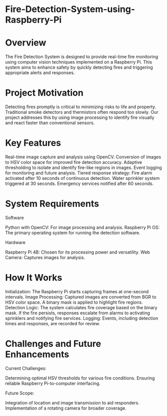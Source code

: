 
# Fire-Detection-System-using-Raspberry-Pi
# Overview
The Fire Detection System is designed to provide real-time fire monitoring using computer vision techniques implemented on a Raspberry Pi. This system aims to enhance safety by quickly detecting fires and triggering appropriate alerts and responses.

# Project Motivation
Detecting fires promptly is critical to minimizing risks to life and property. Traditional smoke detectors and thermistors often respond too slowly. Our project addresses this by using image processing to identify fire visually and react faster than conventional sensors.

#  Key Features
Real-time image capture and analysis using OpenCV.
Conversion of images to HSV color space for improved fire detection accuracy.
Adaptive thresholding to isolate and identify fire-like regions in images.
Event logging for monitoring and future analysis.
Tiered response strategy:
Fire alarm activated after 10 seconds of continuous detection.
Water sprinkler system triggered at 30 seconds.
Emergency services notified after 60 seconds.
# System Requirements

   Software
   
   Python with OpenCV: For image processing and analysis.
Raspberry Pi OS: The primary operating system for running the detection software.

   Hardware
   
Raspberry Pi 4B: Chosen for its processing power and versatility.
Web Camera: Captures images for analysis.
# How It Works
Initialization: The Raspberry Pi starts capturing frames at one-second intervals.
Image Processing: Captured images are converted from BGR to HSV color space. A binary mask is applied to highlight fire regions.
Detection Logic:
The system calculates fire coverage based on the binary mask.
If the fire persists, responses escalate from alarms to activating sprinklers and notifying fire services.
Logging: Events, including detection times and responses, are recorded for review.
# Challenges and Future Enhancements
  Current Challenges:
  
Determining optimal HSV thresholds for various fire conditions.
Ensuring reliable Raspberry Pi-to-computer interfacing.

Future Scope:

Integration of location and image transmission to aid responders.
Implementation of a rotating camera for broader coverage.
